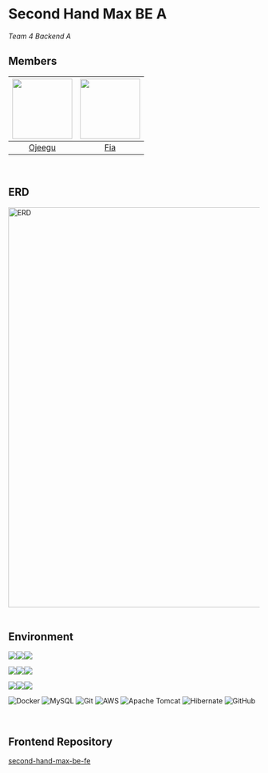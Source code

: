 # Second Hand Max BE A

_Team 4 Backend A_

## Members

|<a href="https://github.com/Ojeegu"><img src = "https://avatars.githubusercontent.com/u/107015624?v=4" width="120px;">|<a href="https://github.com/yeonise"><img src = "https://avatars.githubusercontent.com/u/105152276?v=4" width="120px;">|
|:---:|:---:|
|[Ojeegu](https://github.com/Ojeegu)|[Fia](https://github.com/yeonise)|

<br/>

## ERD

<img width="800" alt="ERD" src="https://github.com/second-hand-team-04/second-hand-max-be-a/assets/105152276/d4b60e13-916e-4498-9ed0-b83a1e13ebc6"/>

<br/>
<br/>

## Environment

<img src="https://img.shields.io/badge/Language-%23121011?style=for-the-badge"><img src="https://img.shields.io/badge/java-%23ED8B00?style=for-the-badge&logo=openjdk&logoColor=white"><img src="https://img.shields.io/badge/11-515151?style=for-the-badge">

<img src="https://img.shields.io/badge/Framework-%23121011?style=for-the-badge"><img src="https://img.shields.io/badge/springboot-6DB33F?style=for-the-badge&logo=springboot&logoColor=white"><img src="https://img.shields.io/badge/2.7.14-515151?style=for-the-badge">

<img src="https://img.shields.io/badge/Build-%23121011?style=for-the-badge"><img src="https://img.shields.io/badge/Gradle-02303A?style=for-the-badge&logo=Gradle&logoColor=white"><img src="https://img.shields.io/badge/8.2.1-515151?style=for-the-badge">

![Docker](https://img.shields.io/badge/docker-%230db7ed.svg?style=for-the-badge&logo=docker&logoColor=white)
![MySQL](https://img.shields.io/badge/mysql-%2300f.svg?style=for-the-badge&logo=mysql&logoColor=white)
![Git](https://img.shields.io/badge/git-%23F05033.svg?style=for-the-badge&logo=git&logoColor=white)
![AWS](https://img.shields.io/badge/AWS-%23FF9900.svg?style=for-the-badge&logo=amazon-aws&logoColor=white)
![Apache Tomcat](https://img.shields.io/badge/apache%20tomcat-%23F8DC75.svg?style=for-the-badge&logo=apache-tomcat&logoColor=black)
![Hibernate](https://img.shields.io/badge/Hibernate-59666C?style=for-the-badge&logo=Hibernate&logoColor=white)
![GitHub](https://img.shields.io/badge/github-%23121011.svg?style=for-the-badge&logo=github&logoColor=white)

<br/>

## Frontend Repository

[second-hand-max-be-fe]()
